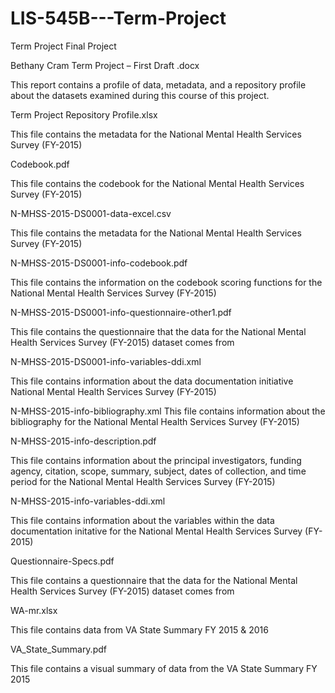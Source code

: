# LIS-545B---Term-Project
Term Project Final Project

Bethany Cram Term Project – First Draft .docx

This report contains a profile of data, metadata, and a repository profile about the datasets examined during this course of this project.

Term Project Repository Profile.xlsx

This file contains the metadata for the National Mental Health Services Survey (FY-2015)

Codebook.pdf

This file contains the codebook for the National Mental Health Services Survey (FY-2015)

N-MHSS-2015-DS0001-data-excel.csv

This file contains the metadata for the National Mental Health Services Survey (FY-2015) 

N-MHSS-2015-DS0001-info-codebook.pdf

This file contains the information on the codebook scoring functions for the National Mental Health Services Survey (FY-2015)

N-MHSS-2015-DS0001-info-questionnaire-other1.pdf

This file contains the questionnaire that the data for the National Mental Health Services Survey (FY-2015) dataset comes from

N-MHSS-2015-DS0001-info-variables-ddi.xml

This file contains information about the data documentation initiative National Mental Health Services Survey (FY-2015)

N-MHSS-2015-info-bibliography.xml
This file contains information about the bibliography for the National Mental Health Services Survey (FY-2015)

N-MHSS-2015-info-description.pdf

This file contains information about the principal investigators, funding agency, citation, scope, summary, subject, dates of collection, and time period for the National Mental Health Services Survey (FY-2015)


N-MHSS-2015-info-variables-ddi.xml

This file contains information about the variables within the data documentation initative for the National Mental Health Services Survey (FY-2015)


Questionnaire-Specs.pdf

This file contains a questionnaire that the data for the National Mental Health Services Survey (FY-2015) dataset comes from


WA-mr.xlsx

This file contains data from VA State Summary FY 2015 & 2016 

VA_State_Summary.pdf

This file contains a visual summary of data from the VA State Summary FY 2015

